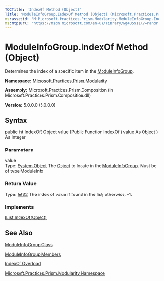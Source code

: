 ```yaml
---
TOCTitle: 'IndexOf Method (Object)'
Title: 'ModuleInfoGroup.IndexOf Method (Object) (Microsoft.Practices.Prism.Modularity)'
ms:assetid: 'M:Microsoft.Practices.Prism.Modularity.ModuleInfoGroup.IndexOf(System.Object)'
ms:mtpsurl: 'https://msdn.microsoft.com/en-us/library/Gg405911(v=PandP.50)'
---
```



# ModuleInfoGroup.IndexOf Method (Object)

Determines the index of a specific item in the [ModuleInfoGroup](https://msdn.microsoft.com/library/microsoft.practices.prism.modularity.moduleinfogroup).

**Namespace:** [Microsoft.Practices.Prism.Modularity](https://msdn.microsoft.com/library/microsoft.practices.prism.modularity)
**Assembly:** Microsoft.Practices.Prism.Composition (in Microsoft.Practices.Prism.Composition.dll)

**Version:** 5.0.0.0 (5.0.0.0)

## Syntax

public int IndexOf( Object value )Public Function IndexOf ( value As Object ) As Integer

### Parameters

value  
Type: [System.Object](http://msdn.microsoft.com/en-us/library/e5kfa45b)
The [Object](http://msdn.microsoft.com/en-us/library/e5kfa45b) to locate in the [ModuleInfoGroup](https://msdn.microsoft.com/library/microsoft.practices.prism.modularity.moduleinfogroup). Must be of type [ModuleInfo](https://msdn.microsoft.com/library/microsoft.practices.prism.modularity.moduleinfo)

### Return Value

Type: [Int32](http://msdn.microsoft.com/en-us/library/td2s409d)
The index of value if found in the list; otherwise, -1.
### Implements

[IList.IndexOf(Object)](http://msdn.microsoft.com/en-us/library/2zt6cw37)

## See Also

[ModuleInfoGroup Class](https://msdn.microsoft.com/library/microsoft.practices.prism.modularity.moduleinfogroup)

[ModuleInfoGroup Members](https://msdn.microsoft.com/allmembers.t:microsoft.practices.prism.modularity.moduleinfogroup)

[IndexOf Overload](https://msdn.microsoft.com/overload:microsoft.practices.prism.modularity.moduleinfogroup.indexof)

[Microsoft.Practices.Prism.Modularity Namespace](https://msdn.microsoft.com/library/microsoft.practices.prism.modularity)
